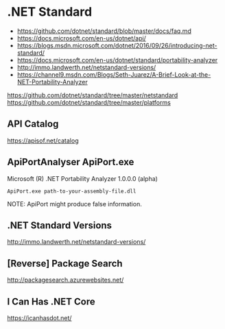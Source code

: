 # .NET Standard

*   https://github.com/dotnet/standard/blob/master/docs/faq.md
*   https://docs.microsoft.com/en-us/dotnet/api/
*   https://blogs.msdn.microsoft.com/dotnet/2016/09/26/introducing-net-standard/
*   https://docs.microsoft.com/en-us/dotnet/standard/portability-analyzer
*	http://immo.landwerth.net/netstandard-versions/
*   https://channel9.msdn.com/Blogs/Seth-Juarez/A-Brief-Look-at-the-NET-Portability-Analyzer

https://github.com/dotnet/standard/tree/master/netstandard
https://github.com/dotnet/standard/tree/master/platforms

## API Catalog

https://apisof.net/catalog


## ApiPortAnalyser ApiPort.exe

Microsoft (R) .NET Portability Analyzer 1.0.0.0 (alpha)

    ApiPort.exe path-to-your-assembly-file.dll


NOTE: ApiPort might produce false information.
	
	
## .NET Standard Versions

http://immo.landwerth.net/netstandard-versions/




	
## [Reverse] Package Search

http://packagesearch.azurewebsites.net/


## I Can Has .NET Core      

https://icanhasdot.net/    





